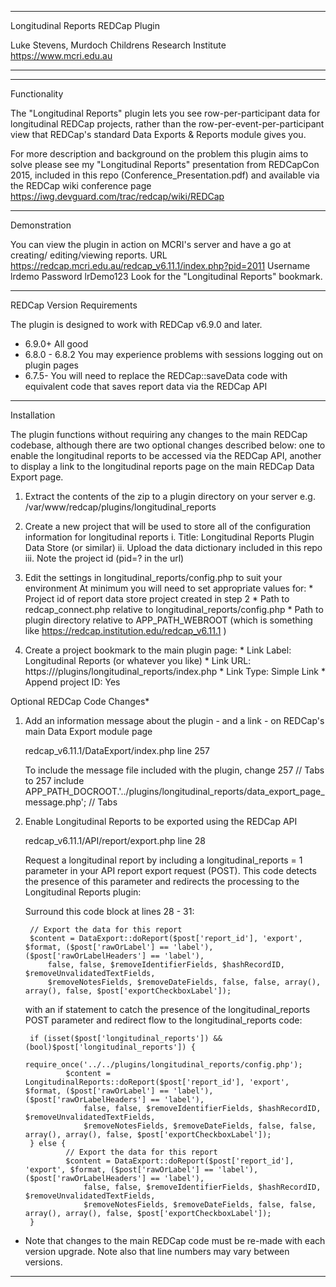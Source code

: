********************************************************************************
Longitudinal Reports REDCap Plugin

Luke Stevens, Murdoch Childrens Research Institute https://www.mcri.edu.au
********************************************************************************


********************************************************************************
Functionality

The "Longitudinal Reports" plugin lets you see row-per-participant data for 
longitudinal REDCap projects, rather than the row-per-event-per-participant
view that REDCap's standard Data Exports & Reports module gives you.

For more description and background on the problem this plugin aims to solve
please see my "Longitudinal Reports" presentation from REDCapCon 2015, included 
in this repo (Conference_Presentation.pdf) and available via the REDCap wiki 
conference page https://iwg.devguard.com/trac/redcap/wiki/REDCap

********************************************************************************
Demonstration

You can view the plugin in action on MCRI's server and have a go at creating/
editing/viewing reports. 
    URL       https://redcap.mcri.edu.au/redcap_v6.11.1/index.php?pid=2011
    Username  lrdemo
    Password  lrDemo123
Look for the "Longitudinal Reports" bookmark.

********************************************************************************
REDCap Version Requirements

The plugin is designed to work with REDCap v6.9.0 and later. 
 - 6.9.0+        All good
 - 6.8.0 - 6.8.2 You may experience problems with sessions logging out on
                 plugin pages
 - 6.7.5-        You will need to replace the REDCap::saveData code with 
                 equivalent code that saves report data via the REDCap API

********************************************************************************
Installation

The plugin functions without requiring any changes to the main REDCap codebase, 
although there are two optional changes described below: one to enable the 
longitudinal reports to be accessed via the REDCap API, another to display a 
link to the longitudinal reports page on the main REDCap Data Export page.

1. Extract the contents of the zip to a plugin directory on your server
   e.g. /var/www/redcap/plugins/longitudinal_reports

2. Create a new project that will be used to store all of the configuration
   information for longitudinal reports
        i. Title: Longitudinal Reports Plugin Data Store (or similar)
       ii. Upload the data dictionary included in this repo
      iii. Note the project id (pid=? in the url)

3. Edit the settings in longitudinal_reports/config.php to suit your environment
   At minimum you will need to set appropriate values for:
        * Project id of report data store project created in step 2
        * Path to redcap_connect.php relative to longitudinal_reports/config.php
        * Path to plugin directory relative to APP_PATH_WEBROOT (which is 
          something like https://redcap.institution.edu/redcap_v6.11.1 )

4. Create a project bookmark to the main plugin page:
        * Link Label: Longitudinal Reports (or whatever you like)
        * Link URL:   https://<your server>/plugins/longitudinal_reports/index.php
        * Link Type:  Simple Link
        * Append project ID: Yes

Optional REDCap Code Changes*

1. Add an information message about the plugin - and a link - on REDCap's main
   Data Export module page

   redcap_v6.11.1/DataExport/index.php line 257
   
   To include the message file included with the plugin, change
      257  // Tabs
   to
      257  include APP_PATH_DOCROOT.'../plugins/longitudinal_reports/data_export_page_message.php'; // Tabs

2. Enable Longitudinal Reports to be exported using the REDCap API

   redcap_v6.11.1/API/report/export.php line 28

   Request a longitudinal report by including a longitudinal_reports = 1 
   parameter in your API report export request (POST). This code detects the 
   presence of this parameter and redirects the processing to the Longitudinal
   Reports plugin:

   Surround this code block at lines 28 - 31:
 
		// Export the data for this report
		$content = DataExport::doReport($post['report_id'], 'export', $format, ($post['rawOrLabel'] == 'label'), ($post['rawOrLabelHeaders'] == 'label'), 
			false, false, $removeIdentifierFields, $hashRecordID, $removeUnvalidatedTextFields, 
			$removeNotesFields, $removeDateFields, false, false, array(), array(), false, $post['exportCheckboxLabel']);
   
   with an if statement to catch the presence of the longitudinal_reports POST 
   parameter and redirect flow to the longitudinal_reports code:
   
		if (isset($post['longitudinal_reports']) && (bool)$post['longitudinal_reports']) {
				require_once('../../plugins/longitudinal_reports/config.php');
				$content = LongitudinalReports::doReport($post['report_id'], 'export', $format, ($post['rawOrLabel'] == 'label'), ($post['rawOrLabelHeaders'] == 'label'), 
					false, false, $removeIdentifierFields, $hashRecordID, $removeUnvalidatedTextFields, 
					$removeNotesFields, $removeDateFields, false, false, array(), array(), false, $post['exportCheckboxLabel']);
		} else {
				// Export the data for this report
				$content = DataExport::doReport($post['report_id'], 'export', $format, ($post['rawOrLabel'] == 'label'), ($post['rawOrLabelHeaders'] == 'label'), 
					false, false, $removeIdentifierFields, $hashRecordID, $removeUnvalidatedTextFields, 
					$removeNotesFields, $removeDateFields, false, false, array(), array(), false, $post['exportCheckboxLabel']);
		}
 
 * Note that changes to the main REDCap code must be re-made with each version
 upgrade. Note also that line numbers may vary between versions.
********************************************************************************